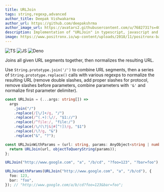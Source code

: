 ```yaml
---
title: URLJoin
tags: string,regexp,advanced
author_title: Deepak Vishwakarma
author_url: https://github.com/deepakshrma
author_image_url: https://avatars2.githubusercontent.com/u/7682731?s=400
description: Implementation of "URLJoin" in typescript, javascript and deno.
image: https://www.positronx.io/wp-content/uploads/2018/11/positronx-banner-1152-1.jpg
---
```


![TS](https://img.shields.io/badge/supports-typescript-blue.svg?style=flat-square)
![JS](https://img.shields.io/badge/supports-javascript-yellow.svg?style=flat-square)
![Deno](https://img.shields.io/badge/supports-deno-green.svg?style=flat-square)

Joins all given URL segments together, then normalizes the resulting URL.

Use `String.prototype.join('/')` to combine URL segments, then a series of `String.prototype.replace()` calls with various regexps to normalize the resulting URL (remove double slashes, add proper slashes for protocol, remove slashes before parameters, combine parameters with `'&'` and normalize first parameter delimiter).

```ts title="typescript"
const URLJoin = (...args: string[]) =>
  args
    .join("/")
    .replace(/[\/]+/g, "/")
    .replace(/^(.+):\//, "$1://")
    .replace(/^file:/, "file:/")
    .replace(/\/(\?|&|#[^!])/g, "$1")
    .replace(/\?/g, "&")
    .replace("&", "?");

const URLJoinWithParams = (url: string, params: AnyObject<string | number>) => {
  return URLJoin(url, objectToQueryString(params));
};
```

```ts title="typescript"
URLJoin("http://www.google.com", "a", "/b/cd", "?foo=123", "?bar=foo"); // 'http://www.google.com/a/b/cd?foo=123&bar=foo'

URLJoinWithParams(URLJoin("http://www.google.com", "a", "/b/cd"), {
  foo: 123,
  bar: "foo",
}); // "http://www.google.com/a/b/cd?foo=123&bar=foo";
```
